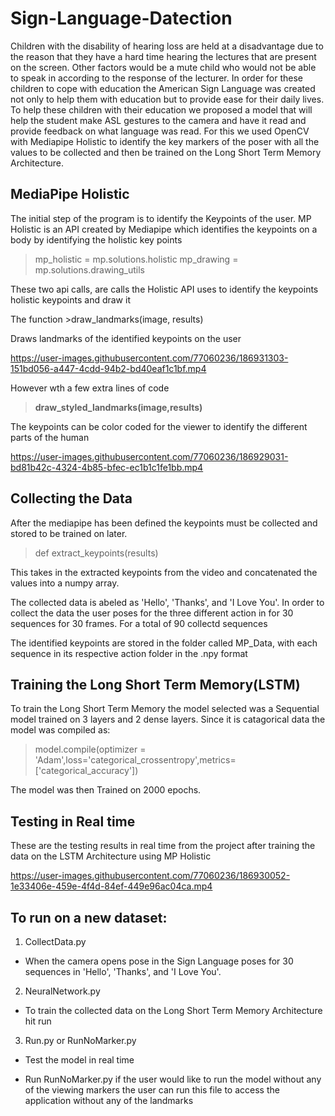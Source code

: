 # Sign-Language-Datection
Children with the disability of hearing loss are held at a disadvantage due to the reason that they have a hard time hearing the lectures that are present on the screen. Other factors would be a mute child who would not be able to speak in according to the response of the lecturer. In order for these children to cope with education the American Sign Language was created not only to help them with education but to provide ease for their daily lives. To help these children with their education we proposed a model that will help the student make ASL gestures to the camera and have it read and provide feedback on what language was read. For this we used OpenCV with Mediapipe Holistic to identify the key markers of the poser with all the values to be collected and then be trained on the Long Short Term Memory Architecture.

## MediaPipe Holistic 
The initial step of the program is to identify the Keypoints of the user. MP Holistic is an API created by Mediapipe which identifies the keypoints on a body by identifying the holistic key points

>mp_holistic = mp.solutions.holistic mp_drawing = mp.solutions.drawing_utils

These two api calls, are calls the Holistic API uses to identify the keypoints holistic keypoints and draw it

The function >draw_landmarks(image, results)

Draws landmarks of the identified keypoints on the user

https://user-images.githubusercontent.com/77060236/186931303-151bd056-a447-4cdd-94b2-bd40eaf1c1bf.mp4


However wth a few extra lines of code 
>**draw_styled_landmarks(image,results)**

The keypoints can be color coded for the viewer to identify the different parts of the human

https://user-images.githubusercontent.com/77060236/186929031-bd81b42c-4324-4b85-bfec-ec1b1c1fe1bb.mp4


## Collecting the Data
After the mediapipe has been defined the keypoints must be collected and stored to be trained on later.
>def extract_keypoints(results)

This takes in the extracted keypoints from the video and concatenated the values into a numpy array.

The collected data is abeled as 'Hello', 'Thanks', and 'I Love You'. In order to collect the data the user poses for the three different action in for 30 sequences for 30 frames. For a total of 90 collectd sequences

The identified keypoints are stored in the folder called MP_Data, with each sequence in its respective action folder in the .npy format

## Training the Long Short Term Memory(**LSTM**)

To train the Long Short Term Memory the model selected was a Sequential model trained on 3 layers and 2 dense layers. Since it is catagorical data the model was compiled as:

>model.compile(optimizer = 'Adam',loss='categorical_crossentropy',metrics=['categorical_accuracy'])

The model was then Trained on 2000 epochs.

## Testing in Real time

These are the testing results in real time from the project after training the data on the LSTM Architecture using MP Holistic


https://user-images.githubusercontent.com/77060236/186930052-1e33406e-459e-4f4d-84ef-449e96ac04ca.mp4



## To run on a new dataset:
1. CollectData.py

- When the camera opens pose in the Sign Language poses for 30 sequences in 'Hello', 'Thanks', and 'I Love You'.

2. NeuralNetwork.py

- To train the collected data on the Long Short Term Memory Architecture hit run

3. Run.py or RunNoMarker.py

- Test the model in real time

- Run RunNoMarker.py if the user would like to run the model without any of the viewing markers the user can run this file to access the application without any of the landmarks























